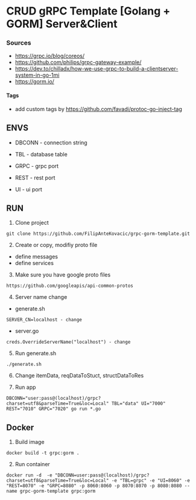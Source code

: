 # CRUD gRPC Template [Golang + GORM] Server&Client

### Sources
- https://grpc.io/blog/coreos/
- https://github.com/philips/grpc-gateway-example/
- https://dev.to/chilladx/how-we-use-grpc-to-build-a-clientserver-system-in-go-1mi
- https://gorm.io/

#### Tags
- add custom tags by https://github.com/favadi/protoc-go-inject-tag

## ENVS

- DBCONN    - connection string
- TBL       - database table

- GRPC      - grpc port
- REST      - rest port
- UI        - ui port
 
## RUN 

1. Clone project

```
git clone https://github.com/FilipAnteKovacic/grpc-gorm-template.git
```

2. Create or copy, modifiy proto file

- define messages
- define services

3. Make sure you have google proto files

```
https://github.com/googleapis/api-common-protos
```

4. Server name change

- generate.sh
```
SERVER_CN=localhost - change
```

- server.go
```
creds.OverrideServerName("localhost") - change
```

5. Run generate.sh

```
./generate.sh
```

6. Change itemData, reqDataToStuct, structDataToRes

7. Run app

```
DBCONN="user:pass@(localhost)/grpc?charset=utf8&parseTime=True&loc=Local" TBL="data" UI="7000" REST="7010" GRPC="7020" go run *.go
```

## Docker

1. Build image

```
docker build -t grpc:gorm .
```

2. Run container

```
docker run -d  -e "DBCONN=user:pass@(localhost)/grpc?charset=utf8&parseTime=True&loc=Local" -e "TBL=grpc" -e "UI=8060" -e "REST=8070" -e "GRPC=8080" -p 8060:8060 -p 8070:8070 -p 8080:8080 --name grpc-gorm-template grpc:gorm
```